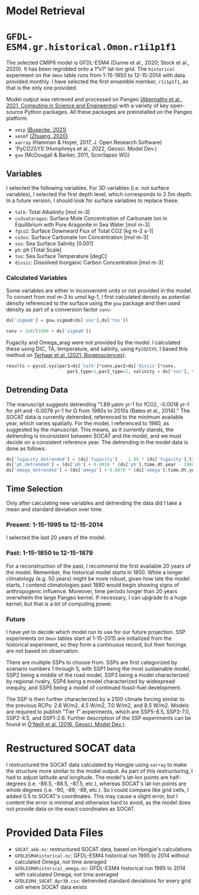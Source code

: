 # Model Retrieval 

# `GFDL-ESM4.gr.historical.Omon.r1i1p1f1`

The selected CMIP6 model is GFDL-ESM4 (Dunne et al., 2020; Stock et al., 2020). It has been regridded onto a 1°x1° lat-lon grid. The `historical` experiment on the `Omon` table runs from 1-15-1850 to 12-15-2014 with data provided monthly. I have selected the first ensemble member, `r1i1p1f1`, as that is the only one provided.

Model output was retrieved and processed on Pangeo [(Abernathy et al., 2021, Computing in Science and Engineering)](https://par.nsf.gov/servlets/purl/10287683) with a variety of key open-source Python packages. All these packages are preinstalled on the Pangeo platform.
* `xmip` [(Busecke, 2021)](https://cmip6-preprocessing.readthedocs.io/en/latest/)
* `xesmf` [(Zhuang, 2020)](https://xesmf.readthedocs.io/en/v0.6.3/)
* `xarray` (Hamman & Hoyer, 2017, J. Open Research Software)
* 'PyCO2SYS`(Humphreys et al., 2022, Geosci. Model Dev.)
* `gsw` (McDougall & Barker, 2011, Scor/Iapso WG)


## Variables

I selected the following variables. For 3D variables (i.e. not surface variables), I selected the first depth level, which corresponds to 2.5m depth. In a future version, I should look for surface variables to replace these.
* `talk`: Total Alkalinity [mol m-3]
* `co3sataragos`: Surface Mole Concentration of Carbonate Ion in Equilibrium with Pure Aragonite in Sea Water [mol m-3]
* `fgco2`: Surface Downward Flux of Total CO2 [kg m-2 s-1]
* `co3os`: Surface Carbonate Ion Concentration [mol m-3]
* `sos`: Sea Surface Salinity [0.001]
* `ph`: ph [Total Scale]
* `tos`: Sea Surface Temperature [degC]
* `dissic`: Dissolved Inorganic Carbon Concentration [mol m-3]

### Calculated Variables

Some variables are either in inconvenient units or not provided in the model. To convert from mol m-3 to umol kg-1, I first calculated density as potential density referenced to the surface using the `gsw` package and then used density as part of a conversion factor `conv`:
```python
ds['sigma0'] = gsw.sigma0(ds['sos'],ds['tos'])

conv = 1e6/(1000 + ds['sigma0'])
```
Fugacity and Omega_arag were not provided by the model. I calculated these using DIC, TA, temperature, and salinity, using `PyCO2SYS`. I based this method on [Terhaar et al. (2021, Biogeosciences)](https://bg.copernicus.org/articles/18/2221/2021/bg-18-2221-2021-discussion.html).

```python
results = pyco2.sys(par1=ds['talk']*conv,par2=ds['dissic']*conv,
                       par1_type=1,par2_type=2, salinity = ds['sos'], temperature = ds['tos'])
``` 
## Detrending Data

The manuscript suggests detrending "1.89 µatm yr-1 for fCO2, -0.0018 yr-1 for pH and -0.0078 yr-1 for Ω from 1980s to 2010s (Bates et al., 2014)." The SOCAT data is currently detrended, referenced to the minimum available year, which varies spatially. For the model, I referenced to 1980, as suggested by the manuscript. This means, as it currently stands, the detrending is inconsistent between SOCAT and the model, and we must decide on a consistent reference year. The detrending in the model data is done as follows:

```python
ds['fugacity_detrended'] = (ds['fugacity'] -  1.89 * (ds['fugacity'].time.dt.year - 1980)) * xr.ones_like(ds['talk'])
ds['ph_detrended'] = (ds['ph'] + 0.0018 * (ds['ph'].time.dt.year - 1980)) * xr.ones_like(ds['talk'])
ds['omega_detrended'] = (ds['omega'] + 0.0078 * (ds['omega'].time.dt.year - 1980)) * xr.ones_like(ds['talk'])
```

## Time Selection
Only after calculating new variables and detrending the data did I take a mean and standard deviation over time. 

### Present: 1-15-1995 to 12-15-2014

I selected the last 20 years of the model.

### Past: 1-15-1850 to 12-15-1879

For a reconstruction of the past, I recommend the first available 20 years of the model. Remember, the historical model starts in 1850. While a longer climatology (e.g. 50 years) might be more robust, given how late the model starts, I contend climatologies past 1880 would begin showing signs of anthropogenic influence. Moreover, time periods longer than 20 years overwhelm the large Pangeo kernel. If necessary, I can upgrade to a huge kernel, but that is a lot of computing power.

### Future

I have yet to decide which model run to use for our future projection. SSP experiments on `Omon` tables start at 1-15-2015 are initialized from the historical experiment, so they form a continuous record, but their forcings are not based on observation.

There are multiple SSPs to choose from. SSPs are first categorized by scenario numbers 1 through 5, with SSP1 being the most sustainable model, SSP2 being a middle of the road model, SSP3 being a model characterized by regional rivalry, SSP4 being a model characterized by widespread inequity, and SSP5 being a model of continued fossil-fuel development. 

The SSP is then further characterized by a 2100 climate forcing similar to the previous RCPs: 2.6 W/m2, 4.5 W/m2, 7.0 W/m2, and 8.5 W/m2. Models are required to publish "Tier 1" experiments, which are SSP5-8.5, SSP3-7.0, SSP2-4.5, and SSP1-2.6. Further description of the SSP experiments can be found in [O'Neill et al. (2016, Geosci. Model Dev.)](https://gmd.copernicus.org/articles/9/3461/2016/).

# Restructured SOCAT data

I restructured the SOCAT data calculated by Hongjie using `xarray` to make the structure more similar to the model output. As part of this restructuring, I had to adjust latitude and longitude. The model's lat-lon points are half-degrees (i.e. -89.5, -88.5, -87.5, etc.), whereas SOCAT's lat-lon points are whole degrees (i.e. -90, -89, -88, etc.). So I could compare like grid cells, I added 0.5 to SOCAT's coordinates. This may cause a slight error, but I content the error is minimal and otherwise hard to avoid, as the model does not provide data on the exact coordinates as SOCAT.

# Provided Data Files
* `SOCAT_akb.nc`: restructured SOCAT data, based on Hongjie's calculations
* `GFDLESM4historical.nc`: GFDL-ESM4 historical run 1995 to 2014 without calculated Omega, not time averaged
* `GFDLESM4historical_omega.nc`: GFDL-ESM4 historical run 1995 to 2014 with calculated Omega, not time averaged
* `GFDLESM4_SOCAT_Apr30.csv`: detrended standard deviations for every grid cell where SOCAT data exists



